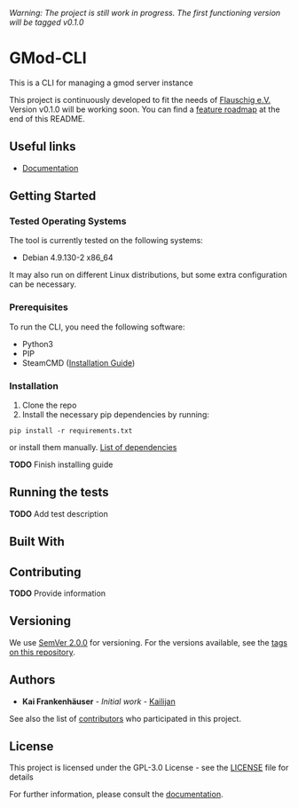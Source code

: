 *Warning: The project is still work in progress. The first functioning version will be tagged v0.1.0*
# GMod-CLI
This is a CLI for managing a gmod server instance

This project is continuously developed to fit the needs of [Flauschig e.V.](https://flauschig.net)
Version v0.1.0 will be working soon. You can find a [feature roadmap](#feature-roadmap) at the end of this README.

## Useful links

- [Documentation](https://kailijan.github.io/GMod-CLI/)

## Getting Started

### Tested Operating Systems

The tool is currently tested on the following systems:
- Debian 4.9.130-2 x86_64

It may also run on different Linux distributions, but some extra configuration can be necessary.

### Prerequisites

To run the CLI, you need the following software:
- Python3
- PIP
- SteamCMD ([Installation Guide](https://developer.valvesoftware.com/wiki/SteamCMD#Downloading_SteamCMD))

### Installation

1. Clone the repo
2. Install the necessary pip dependencies by running:
```
pip install -r requirements.txt
```
or install them manually.
[List of dependencies](requirements.txt)

__TODO__ Finish installing guide

## Running the tests

__TODO__ Add test description

## Built With

## Contributing

__TODO__ Provide information

## Versioning

We use [SemVer 2.0.0](https://semver.org/spec/v2.0.0.html) for versioning. For the versions available, see the [tags on this repository](https://github.com/Kailijan/GMod-CLI/tags).

## Authors

* **Kai Frankenhäuser** - *Initial work* - [Kailijan](https://github.com/Kailijan)

See also the list of [contributors](https://github.com/Kailijan/GMod-CLI/graphs/contributors) who participated in this project.

## License

This project is licensed under the GPL-3.0 License - see the [LICENSE](LICENSE) file for details

For further information, please consult the [documentation](https://kailijan.github.io/GMod-CLI/).
